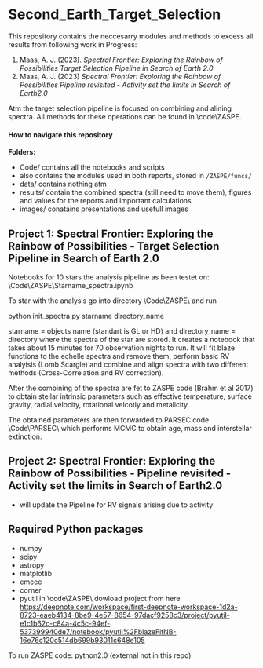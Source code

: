 # Second_Earth_Target_Selection

This repository contains the neccesarry modules and methods to excess all results from following work in Progress:

1. Maas, A. J. (2023).  *Spectral Frontier: Exploring the Rainbow of Possibilities
Target Selection Pipeline in Search of Earth 2.0*
2. Maas, A. J. (2023) *Spectral Frontier: Exploring the Rainbow of Possibilities
Pipeline revisited - Activity set the limits in Search of Earth2.0* 

Atm the target selection pipeline is focused on combining and alining spectra. All methods for these operations can be found in
\code\ZASPE\. 


#### How to navigate this repository

**Folders:**

- Code/ contains all the notebooks and scripts 
- also contains the modules used in both reports, stored in `/ZASPE/funcs/`
- data/ contains nothing atm
- results/ contain the combined spectra (still need to move them), figures and values for the reports and important calculations 
- images/ conatains presentations and usefull images 

## Project 1: Spectral Frontier: Exploring the Rainbow of Possibilities -  Target Selection Pipeline in Search of Earth 2.0

Notebooks for 10 stars the analysis pipeline as been testet on: \Code\ZASPE\Starname_spectra.ipynb 

To star with the analysis go into directory \Code\ZASPE\ and run 

python init_spectra.py starname directory_name 

starname = objects name (standart is GL or HD) and directory_name = directory where the spectra of the star are stored. It creates a notebook that takes about 15 minutes for 
70 observation nights to run. It will fit blaze functions to the echelle spectra and remove them, perform basic RV analyisis (Lomb Scargle) and combine and align spectra with 
two different methods (Cross-Correlation and RV correction). 

After the combining of the spectra  are fet to ZASPE code (Brahm et al 2017) to obtain stellar intrinsic parameters such as effective temperature, surface gravity, 
radial velocity, rotational velcotiy and metalicity. 

The obtained parameters are then forwarded to PARSEC code \Code\PARSEC\ which performs MCMC to obtain age, mass and interstellar extinction. 

## Project 2: Spectral Frontier: Exploring the Rainbow of Possibilities - Pipeline revisited - Activity set the limits in Search of Earth2.0

- will update the Pipeline for RV signals arising due to activity 


## Required Python packages

- numpy
- scipy
- astropy
- matplotlib
- emcee
- corner 
- pyutil in \code\ZASPE\  dowload project from here https://deepnote.com/workspace/first-deepnote-workspace-1d2a-8723-eaeb4134-8be9-4e57-8654-97dacf9258c3/project/pyutil-e1c1b62c-c84a-4c5c-94ef-537399940de7/notebook/pyutil%2FblazeFitNB-16e76c120c514db699b93011c648e105 

To run ZASPE code: python2.0 (external not in this repo)
